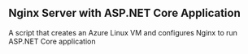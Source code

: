 ## Nginx Server with ASP.NET Core Application
A script that creates an Azure Linux VM and configures Nginx to run ASP.NET Core application
